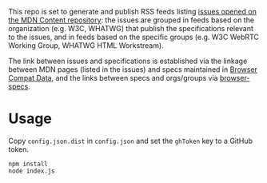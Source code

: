 This repo is set to generate and publish RSS feeds listing [issues opened on the MDN Content repository](github.com/mdn/content/issues): the issues are grouped in feeds based on the organization (e.g. W3C, WHATWG) that publish the specifications relevant to the issues, and in feeds based on the specific groups (e.g. W3C WebRTC Working Group, WHATWG HTML Workstream).

The link between issues and specifications is established via the linkage between MDN pages (listed in the issues) and specs maintained in [Browser Compat Data](https://github.com/mdn/browser-compat-data/), and the links between specs and orgs/groups via [browser-specs](https://github.com/w3c/browser-specs).

# Usage
Copy `config.json.dist` in `config.json` and set the `ghToken` key to a GitHub token.

```
npm install
node index.js
```
